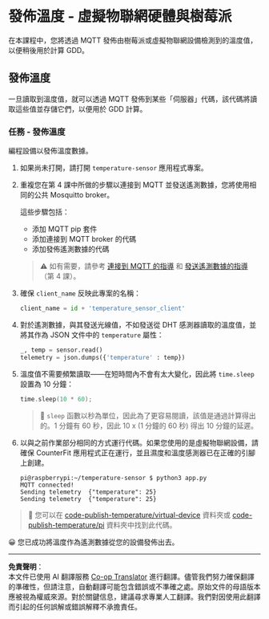<!--
CO_OP_TRANSLATOR_METADATA:
{
  "original_hash": "4efc74299e19f5d08f2f3f34451a11ba",
  "translation_date": "2025-08-26T22:16:22+00:00",
  "source_file": "2-farm/lessons/1-predict-plant-growth/single-board-computer-temp-publish.md",
  "language_code": "mo"
}
-->
# 發佈溫度 - 虛擬物聯網硬體與樹莓派

在本課程中，您將透過 MQTT 發佈由樹莓派或虛擬物聯網設備檢測到的溫度值，以便稍後用於計算 GDD。

## 發佈溫度

一旦讀取到溫度值，就可以透過 MQTT 發佈到某些「伺服器」代碼，該代碼將讀取這些值並存儲它們，以便用於 GDD 計算。

### 任務 - 發佈溫度

編程設備以發佈溫度數據。

1. 如果尚未打開，請打開 `temperature-sensor` 應用程式專案。

1. 重複您在第 4 課中所做的步驟以連接到 MQTT 並發送遙測數據，您將使用相同的公共 Mosquitto broker。

    這些步驟包括：

    - 添加 MQTT pip 套件
    - 添加連接到 MQTT broker 的代碼
    - 添加發佈遙測數據的代碼

    > ⚠️ 如有需要，請參考 [連接到 MQTT 的指導](../../../1-getting-started/lessons/4-connect-internet/single-board-computer-mqtt.md) 和 [發送遙測數據的指導](../../../1-getting-started/lessons/4-connect-internet/single-board-computer-telemetry.md)（第 4 課）。

1. 確保 `client_name` 反映此專案的名稱：

    ```python
    client_name = id + 'temperature_sensor_client'
    ```

1. 對於遙測數據，與其發送光線值，不如發送從 DHT 感測器讀取的溫度值，並將其作為 JSON 文件中的 `temperature` 屬性：

    ```python
    _, temp = sensor.read()
    telemetry = json.dumps({'temperature' : temp})
    ```

1. 溫度值不需要頻繁讀取——在短時間內不會有太大變化，因此將 `time.sleep` 設置為 10 分鐘：

    ```cpp
    time.sleep(10 * 60);
    ```

    > 💁 `sleep` 函數以秒為單位，因此為了更容易閱讀，該值是通過計算得出的。1 分鐘有 60 秒，因此 10 x (1 分鐘的 60 秒) 得出 10 分鐘的延遲。

1. 以與之前作業部分相同的方式運行代碼。如果您使用的是虛擬物聯網設備，請確保 CounterFit 應用程式正在運行，並且濕度和溫度感測器已在正確的引腳上創建。

    ```output
    pi@raspberrypi:~/temperature-sensor $ python3 app.py
    MQTT connected!
    Sending telemetry  {"temperature": 25}
    Sending telemetry  {"temperature": 25}
    ```

> 💁 您可以在 [code-publish-temperature/virtual-device](../../../../../2-farm/lessons/1-predict-plant-growth/code-publish-temperature/virtual-device) 資料夾或 [code-publish-temperature/pi](../../../../../2-farm/lessons/1-predict-plant-growth/code-publish-temperature/pi) 資料夾中找到此代碼。

😀 您已成功將溫度作為遙測數據從您的設備發佈出去。

---

**免責聲明**：  
本文件已使用 AI 翻譯服務 [Co-op Translator](https://github.com/Azure/co-op-translator) 進行翻譯。儘管我們努力確保翻譯的準確性，但請注意，自動翻譯可能包含錯誤或不準確之處。原始文件的母語版本應被視為權威來源。對於關鍵信息，建議尋求專業人工翻譯。我們對因使用此翻譯而引起的任何誤解或錯誤解釋不承擔責任。